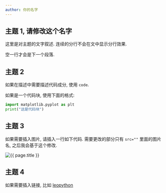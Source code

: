 ```yaml
---
author: 你的名字
---
```



## 主题 1, 请修改这个名字

这里是对主题的文字叙述.
连续的分行不会在文中显示分行效果.

空一行才会是下一个段落.


## 主题 2

如果在描述中需要描述代码成分, 使用 `code`.

如果是一个代码块, 使用下面的格式:

```python
import matplotlib.pyplot as plt
print("这是代码块")
```


## 主题 3

如果需要插入图片, 请插入一行如下代码. 需要更改的部分只有 `src=""` 里面的图片名, 之后我会基于这个修改.

<img class="course-image" src="这里是你图片名" alt="{{ page.title }}">


## 主题 4

如果需要插入链接, 比如 [leopython](https://wangliyao518.github.io/)

